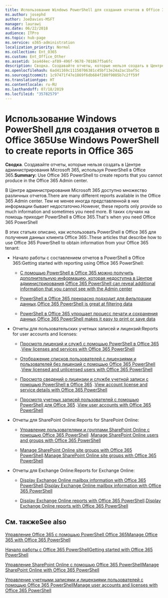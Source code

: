 ```yaml
---
title: Использование Windows PowerShell для создания отчетов в Office 365
ms.author: josephd
author: JoeDavies-MSFT
manager: laurawi
ms.date: 06/22/2018
audience: ITPro
ms.topic: hub-page
ms.service: o365-administration
localization_priority: Normal
ms.collection: Ent_O365
ms.custom: Ent_Office_Other
ms.assetid: 1ea4d4ec-af89-496f-9678-701867f5a6fc
description: Сводка. Создавайте отчеты, которые нельзя создать в Центре администрирования Microsoft 365, используя PowerShell в Office 365.
ms.openlocfilehash: 6ad41169c11150706381c45bf13e24a2ac1baf5c
ms.sourcegitcommit: 1c97471f47e1869f6db684f280f9085b7c2ff59f
ms.translationtype: HT
ms.contentlocale: ru-RU
ms.lasthandoff: 07/18/2019
ms.locfileid: "35782579"
---
```

# <a name="use-windows-powershell-to-create-reports-in-office-365"></a><span data-ttu-id="e2afe-103">Использование Windows PowerShell для создания отчетов в Office 365</span><span class="sxs-lookup"><span data-stu-id="e2afe-103">Use Windows PowerShell to create reports in Office 365</span></span>

 <span data-ttu-id="e2afe-104">**Сводка**. Создавайте отчеты, которые нельзя создать в Центре администрирования Microsoft 365, используя PowerShell в Office 365.</span><span class="sxs-lookup"><span data-stu-id="e2afe-104">**Summary:** Use Office 365 PowerShell to create reports that you cannot produce in the Office 365 Admin center.</span></span>
  
<span data-ttu-id="e2afe-105">В Центре администрирования Microsoft 365 доступно множество различных отчетов.</span><span class="sxs-lookup"><span data-stu-id="e2afe-105">There are many different reports available in the Office 365 Admin center.</span></span> <span data-ttu-id="e2afe-106">Тем не менее иногда представленной в них информации бывает недостаточно.</span><span class="sxs-lookup"><span data-stu-id="e2afe-106">However, these reports only provide so much information and sometimes you need more.</span></span> <span data-ttu-id="e2afe-107">В таких случаях на помощь приходит PowerShell в Office 365.</span><span class="sxs-lookup"><span data-stu-id="e2afe-107">That's when you need Office 365 PowerShell</span></span>
  
<span data-ttu-id="e2afe-108">В этих статьях описано, как использовать PowerShell в Office 365 для получения данных клиента Office 365:.</span><span class="sxs-lookup"><span data-stu-id="e2afe-108">These articles that describe how to use Office 365 PowerShell to obtain information from your Office 365 tenant:</span></span>
  
- <span data-ttu-id="e2afe-109">Начало работы с составлением отчетов в PowerShell в Office 365:</span><span class="sxs-lookup"><span data-stu-id="e2afe-109">Getting started with reporting using Office 365 PowerShell:</span></span>
    
  - <span data-ttu-id="e2afe-110">[С помощью PowerShell в Office 365 можно получить дополнительную информацию, которая недоступна в Центре администрирования](https://technet.microsoft.com/library/dn568034.aspx#reveal).</span><span class="sxs-lookup"><span data-stu-id="e2afe-110">[Office 365 PowerShell can reveal additional information that you cannot see with the Admin center](https://technet.microsoft.com/library/dn568034.aspx#reveal)</span></span>
    
  - <span data-ttu-id="e2afe-111">[PowerShell в Office 365 прекрасно подходит для фильтрации данных](https://technet.microsoft.com/library/dn568034.aspx#filter).</span><span class="sxs-lookup"><span data-stu-id="e2afe-111">[Office 365 PowerShell is great at filtering data](https://technet.microsoft.com/library/dn568034.aspx#filter)</span></span>
    
  - <span data-ttu-id="e2afe-112">[PowerShell в Office 365 упрощает процесс печати и сохранения данных](https://technet.microsoft.com/library/dn568034.aspx#printsave).</span><span class="sxs-lookup"><span data-stu-id="e2afe-112">[Office 365 PowerShell makes it easy to print or save data](https://technet.microsoft.com/library/dn568034.aspx#printsave)</span></span>
    
- <span data-ttu-id="e2afe-113">Отчеты для пользовательских учетных записей и лицензий:</span><span class="sxs-lookup"><span data-stu-id="e2afe-113">Reports for user accounts and licenses:</span></span>
    
  - <span data-ttu-id="e2afe-114">[Просмотр лицензий и служб с помощью PowerShell в Office 365](view-licenses-and-services-with-office-365-powershell.md) .</span><span class="sxs-lookup"><span data-stu-id="e2afe-114">[View licenses and services with Office 365 PowerShell](view-licenses-and-services-with-office-365-powershell.md)</span></span>
    
  - <span data-ttu-id="e2afe-115">[Отображение списков пользователей с лицензиями и пользователей без лицензий с помощью Office 365 PowerShell](view-licensed-and-unlicensed-users-with-office-365-powershell.md) .</span><span class="sxs-lookup"><span data-stu-id="e2afe-115">[View licensed and unlicensed users with Office 365 PowerShell](view-licensed-and-unlicensed-users-with-office-365-powershell.md)</span></span>
    
  - <span data-ttu-id="e2afe-116">[Просмотр сведений о лицензии и службе учетной записи с помощью PowerShell в Office 365](view-account-license-and-service-details-with-office-365-powershell.md) .</span><span class="sxs-lookup"><span data-stu-id="e2afe-116">[View account license and service details with Office 365 PowerShell](view-account-license-and-service-details-with-office-365-powershell.md)</span></span>
    
  - <span data-ttu-id="e2afe-117">[Просмотр учетных записей пользователей с помощью PowerShell для Office 365](view-user-accounts-with-office-365-powershell.md) .</span><span class="sxs-lookup"><span data-stu-id="e2afe-117">[View user accounts with Office 365 PowerShell](view-user-accounts-with-office-365-powershell.md)</span></span>
    
- <span data-ttu-id="e2afe-118">Отчеты для SharePoint Online:</span><span class="sxs-lookup"><span data-stu-id="e2afe-118">Reports for SharePoint Online:</span></span>
    
  - <span data-ttu-id="e2afe-119">[Управление пользователями и группами SharePoint Online с помощью Office 365 PowerShell](http://technet.microsoft.com/library/9680af2e-a965-4e62-92ee-da72105c7800.aspx) .</span><span class="sxs-lookup"><span data-stu-id="e2afe-119">[Manage SharePoint Online users and groups with Office 365 PowerShell](http://technet.microsoft.com/library/9680af2e-a965-4e62-92ee-da72105c7800.aspx)</span></span>
    
  - <span data-ttu-id="e2afe-120">[Manage SharePoint Online site groups with Office 365 PowerShell](http://technet.microsoft.com/library/122f4099-c78d-4cce-bab0-4343b04596ae.aspx).</span><span class="sxs-lookup"><span data-stu-id="e2afe-120">[Manage SharePoint Online site groups with Office 365 PowerShell](http://technet.microsoft.com/library/122f4099-c78d-4cce-bab0-4343b04596ae.aspx)</span></span>
    
- <span data-ttu-id="e2afe-121">Отчеты для Exchange Online:</span><span class="sxs-lookup"><span data-stu-id="e2afe-121">Reports for Exchange Online:</span></span>
    
  - <span data-ttu-id="e2afe-122">[Display Exchange Online mailbox information with Office 365 PowerShell](http://technet.microsoft.com/library/13843002-56ca-4b75-81c5-84386522b01b.aspx).</span><span class="sxs-lookup"><span data-stu-id="e2afe-122">[Display Exchange Online mailbox information with Office 365 PowerShell](http://technet.microsoft.com/library/13843002-56ca-4b75-81c5-84386522b01b.aspx)</span></span>
    
  - <span data-ttu-id="e2afe-123">[Display Exchange Online reports with Office 365 PowerShell](http://technet.microsoft.com/library/4873a063-9fc4-4ed9-826a-6e935fef61d4.aspx).</span><span class="sxs-lookup"><span data-stu-id="e2afe-123">[Display Exchange Online reports with Office 365 PowerShell](http://technet.microsoft.com/library/4873a063-9fc4-4ed9-826a-6e935fef61d4.aspx)</span></span>
    
## <a name="see-also"></a><span data-ttu-id="e2afe-124">См. также</span><span class="sxs-lookup"><span data-stu-id="e2afe-124">See also</span></span>

#### 

[<span data-ttu-id="e2afe-125">Управление Office 365 с помощью PowerShell Office 365</span><span class="sxs-lookup"><span data-stu-id="e2afe-125">Manage Office 365 with Office 365 PowerShell</span></span>](manage-office-365-with-office-365-powershell.md)
  
[<span data-ttu-id="e2afe-126">Начало работы с Office 365 PowerShell</span><span class="sxs-lookup"><span data-stu-id="e2afe-126">Getting started with Office 365 PowerShell</span></span>](getting-started-with-office-365-powershell.md)
  
[<span data-ttu-id="e2afe-127">Управление SharePoint Online с помощью Office 365 PowerShell</span><span class="sxs-lookup"><span data-stu-id="e2afe-127">Manage SharePoint Online with Office 365 PowerShell</span></span>](manage-sharepoint-online-with-office-365-powershell.md)
  
[<span data-ttu-id="e2afe-128">Управление учетными записями и лицензиями пользователей с помощью Office 365 PowerShell</span><span class="sxs-lookup"><span data-stu-id="e2afe-128">Manage user accounts and licenses with Office 365 PowerShell</span></span>](manage-user-accounts-and-licenses-with-office-365-powershell.md)
  
